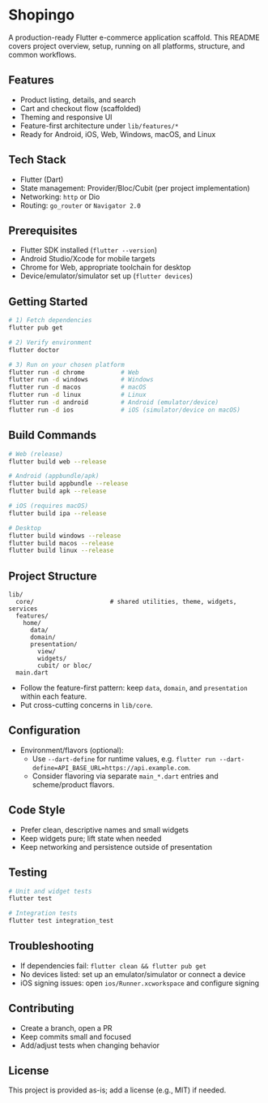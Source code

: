 # Shopingo

A production-ready Flutter e-commerce application scaffold. This README covers project overview, setup, running on all platforms, structure, and common workflows.

## Features
- Product listing, details, and search
- Cart and checkout flow (scaffolded)
- Theming and responsive UI
- Feature-first architecture under `lib/features/*`
- Ready for Android, iOS, Web, Windows, macOS, and Linux

## Tech Stack
- Flutter (Dart)
- State management: Provider/Bloc/Cubit (per project implementation)
- Networking: `http` or Dio
- Routing: `go_router` or `Navigator 2.0`

## Prerequisites
- Flutter SDK installed (`flutter --version`)
- Android Studio/Xcode for mobile targets
- Chrome for Web, appropriate toolchain for desktop
- Device/emulator/simulator set up (`flutter devices`)

## Getting Started
```bash
# 1) Fetch dependencies
flutter pub get

# 2) Verify environment
flutter doctor

# 3) Run on your chosen platform
flutter run -d chrome          # Web
flutter run -d windows         # Windows
flutter run -d macos           # macOS
flutter run -d linux           # Linux
flutter run -d android         # Android (emulator/device)
flutter run -d ios             # iOS (simulator/device on macOS)
```

## Build Commands
```bash
# Web (release)
flutter build web --release

# Android (appbundle/apk)
flutter build appbundle --release
flutter build apk --release

# iOS (requires macOS)
flutter build ipa --release

# Desktop
flutter build windows --release
flutter build macos --release
flutter build linux --release
```

## Project Structure
```text
lib/
  core/                     # shared utilities, theme, widgets, services
  features/
    home/
      data/
      domain/
      presentation/
        view/
        widgets/
        cubit/ or bloc/
  main.dart
```
- Follow the feature-first pattern: keep `data`, `domain`, and `presentation` within each feature.
- Put cross-cutting concerns in `lib/core`.

## Configuration
- Environment/flavors (optional):
  - Use `--dart-define` for runtime values, e.g. `flutter run --dart-define=API_BASE_URL=https://api.example.com`.
  - Consider flavoring via separate `main_*.dart` entries and scheme/product flavors.

## Code Style
- Prefer clean, descriptive names and small widgets
- Keep widgets pure; lift state when needed
- Keep networking and persistence outside of presentation

## Testing
```bash
# Unit and widget tests
flutter test

# Integration tests
flutter test integration_test
```

## Troubleshooting
- If dependencies fail: `flutter clean && flutter pub get`
- No devices listed: set up an emulator/simulator or connect a device
- iOS signing issues: open `ios/Runner.xcworkspace` and configure signing

## Contributing
- Create a branch, open a PR
- Keep commits small and focused
- Add/adjust tests when changing behavior

## License
This project is provided as-is; add a license (e.g., MIT) if needed.
